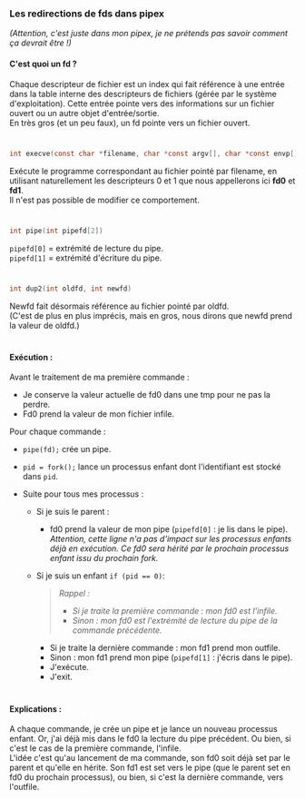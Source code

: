 ### Les redirections de fds dans pipex  
*(Attention, c'est juste dans mon pipex, je ne prétends pas savoir comment ça devrait être !)* 

#### C'est quoi un fd ?
Chaque descripteur de fichier est un index qui fait référence à une entrée dans la table interne des descripteurs de fichiers (gérée par le système d'exploitation). Cette entrée pointe vers des informations sur un fichier ouvert ou un autre objet d'entrée/sortie.  
En très gros (et un peu faux), un fd pointe vers un fichier ouvert. 
#

```c
int execve(const char *filename, char *const argv[], char *const envp[])
```
Exécute le programme correspondant au fichier pointé par filename, en utilisant naturellement les descripteurs 0 et 1 que nous appellerons ici **fd0** et **fd1**.   
Il n'est pas possible de modifier ce comportement.
#

```c
int pipe(int pipefd[2])
```
`pipefd[0]` = extrémité de lecture du pipe.  
`pipefd[1]` = extrémité d'écriture du pipe.
#

```c
int dup2(int oldfd, int newfd)
```
Newfd fait désormais référence au fichier pointé par oldfd.  
(C'est de plus en plus imprécis, mais en gros, nous dirons que newfd prend la valeur de oldfd.)
#

#### Exécution : 

Avant le traitement de ma première commande :    
- Je conserve la valeur actuelle de fd0 dans une tmp pour ne pas la perdre.
- Fd0 prend la valeur de mon fichier infile.

Pour chaque commande :  
 - `pipe(fd);` crée un pipe.
 - `pid = fork();` lance un processus enfant dont l'identifiant est stocké dans `pid`.

 - Suite pour tous mes processus : 
   - Si je suis le parent :
     - fd0 prend la valeur de mon pipe (`pipefd[0]` : je lis dans le pipe). *Attention, cette ligne n'a pas d'impact sur les processus enfants déjà en exécution. Ce fd0 sera hérité par le prochain processus enfant issu du prochain fork.*


    - Si je suis un enfant  `if (pid == 0)`:

      >  *Rappel :*
      >  - *Si je traite la première commande : mon fd0 est l'infile.*
      >  - *Sinon : mon fd0 est l'extrémité de lecture du pipe de la commande précédente.*

        - Si je traite la dernière commande : mon fd1 prend mon outfile.
      - Sinon : mon fd1 prend mon pipe (`pipefd[1]` : j'écris dans le pipe).
      - J'exécute.
      - J'exit.
#

#### Explications : 
A chaque commande, je crée un pipe et je lance un nouveau processus enfant. 
Or, j'ai déjà mis dans le fd0 la lecture du pipe précédent. Ou bien, si c'est le cas de la première commande, l'infile.  
L'idée c'est qu'au lancement de ma commande, son fd0 soit déjà set par le parent et qu'elle en hérite. Son fd1 est set vers le pipe (que le parent set en fd0 du prochain processus), ou bien, si c'est la dernière commande, vers l'outfile.


